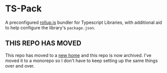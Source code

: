 # TS-Pack

A preconfigured [rollup.js]() bundler for Typescript Libraries, with additional aid to help configure the library's `package.json`.

## THIS REPO HAS MOVED

This repo has moved to a [new home](https://github.com/lexedwards/ts-utilities) and this repo is now archived. I've moved it to a monorepo so I don't have to keep setting up the same things over and over.
